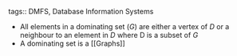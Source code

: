 tags:: DMFS, Database Information Systems

- All elements in a dominating set $(G)$ are either a vertex of $D$ or a neighbour to an element in $D$ where D is a subset of $G$
- A dominating set is a [[Graphs]]